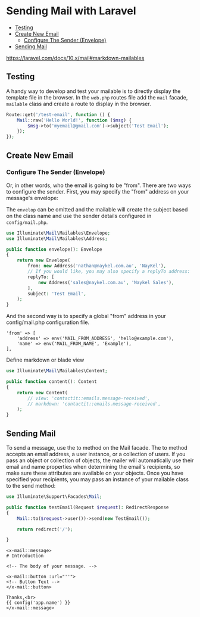 # Sending Mail with Laravel

<!-- MarkdownTOC -->

- [Testing](#testing)
- [Create New Email](#create-new-email)
    - [Configure The Sender (Envelope)](#configure-the-sender-envelope)
- [Sending Mail](#sending-mail)

<!-- /MarkdownTOC -->

https://laravel.com/docs/10.x/mail#markdown-mailables

<a id="testing"></a>
## Testing

A handy way to develop and test your mailable is to directly display the template file in the browser. In the `web.php` routes file add the `mail` facade, `mailable` class and create a route to display in the browser.

```php
Route::get('/test-email', function () {
    Mail::raw('Hello World!', function ($msg) {
        $msg->to('myemail@gmail.com')->subject('Test Email');
    });
});
```

<a id="create-new-email"></a>
## Create New Email

<a id="configure-the-sender-envelope"></a>
### Configure The Sender (Envelope)

Or, in other words, who the email is going to be "from". There are two ways to configure the sender. First, you may specify the "from" address on your message's envelope:

<div class="bx info-light">The <code>envelop</code> can be omitted and the mailable will create the subject based on the class name and use the sender details configured in <code>config/mail.php</code>.</div>

```php
use Illuminate\Mail\Mailables\Envelope;
use Illuminate\Mail\Mailables\Address;

public function envelope(): Envelope
{
    return new Envelope(
        from: new Address('nathan@naykel.com.au', 'NayKel'),
        // If you would like, you may also specify a replyTo address:
        replyTo: [
            new Address('sales@naykel.com.au', 'Naykel Sales'),
        ],
        subject: 'Test Email',
    );
}
```

And the second way is to specify a global "from" address in your config/mail.php configuration file.

```
'from' => [
    'address' => env('MAIL_FROM_ADDRESS', 'hello@example.com'),
    'name' => env('MAIL_FROM_NAME', 'Example'),
],
```

Define markdown or blade view

```php
use Illuminate\Mail\Mailables\Content;

public function content(): Content
{
    return new Content(
        // view: 'contactit::emails.message-received',
        // markdown: 'contactit::emails.message-received',
    );
}
```

<a id="sending-mail"></a>
## Sending Mail

To send a message, use the to method on the Mail facade. The to method accepts an email address, a
user instance, or a collection of users. If you pass an object or collection of objects, the
mailer will automatically use their email and name properties when determining the email's
recipients, so make sure these attributes are available on your objects. Once you have specified
your recipients, you may pass an instance of your mailable class to the send method:

```php
use Illuminate\Support\Facades\Mail;

public function testEmail(Request $request): RedirectResponse
{
    Mail::to($request->user())->send(new TestEmail());

    return redirect('/');

}
```


    <x-mail::message>
    # Introduction

    <!-- The body of your message. -->

    <x-mail::button :url="''">
    <!-- Button Text -->
    </x-mail::button>

    Thanks,<br>
    {{ config('app.name') }}
    </x-mail::message>
